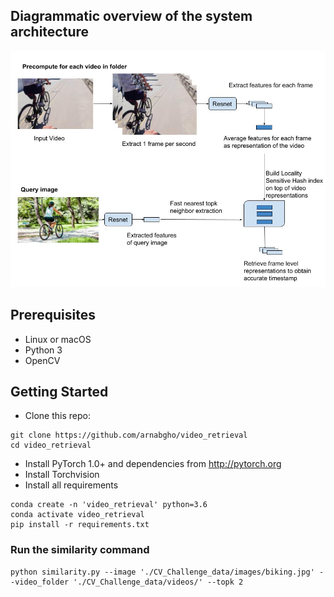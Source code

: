 ## Diagrammatic overview of the system architecture
<img src='Architecture.jpg' width=700>


## Prerequisites
- Linux or macOS
- Python 3
- OpenCV

## Getting Started
- Clone this repo:
```
git clone https://github.com/arnabgho/video_retrieval
cd video_retrieval
```
- Install PyTorch 1.0+ and dependencies from http://pytorch.org
- Install Torchvision
- Install all requirements
```
conda create -n 'video_retrieval' python=3.6
conda activate video_retrieval
pip install -r requirements.txt
```

### Run the similarity command

```
python similarity.py --image './CV_Challenge_data/images/biking.jpg' --video_folder './CV_Challenge_data/videos/' --topk 2
```
